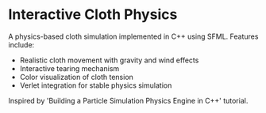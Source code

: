 # Interactive Cloth Physics

A physics-based cloth simulation implemented in C++ using SFML. Features include:
- Realistic cloth movement with gravity and wind effects
- Interactive tearing mechanism
- Color visualization of cloth tension
- Verlet integration for stable physics simulation

Inspired by 'Building a Particle Simulation Physics Engine in C++' tutorial.
